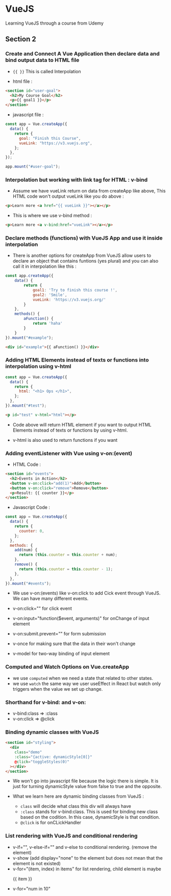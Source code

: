 # VueJS

Learning VueJS through a course from Udemy

## Section 2

### Create and Connect A Vue Application then declare data and bind output data to HTML file

- `{{ }}` This is called Interpolation

- html file :

```html
<section id="user-goal">
  <h2>My Course Goal</h2>
  <p>{{ goal1 }}</p>
</section>
```

- javascript file :

```javascript
const app = Vue.createApp({
  data() {
    return {
      goal: "Finish this Course",
      vueLink: "https://v3.vuejs.org",
    };
  },
});

app.mount("#user-goal");
```

### Interpolation but working with link tag for HTML : v-bind

- Assume we have vueLink return on data from createApp like above, This HTML code won't output vueLink like you do above :

```html
<p>Learn more <a href="{{ vueLink }}"></a></p>
```

- This is where we use v-bind method :

```html
<p>Learn more <a v-bind:href="vueLink"></a></p>
```

### Declare methods (functions) with VueJS App and use it inside interpolation

- There is another options for createApp from VueJS allow users to declare an object that contains funtions (yes plural) and you can also call it in interpolation like this :

```javascript
const app.createApp({
    data() {
        return {
            goal1: 'Try to finish this course !',
            goal2: 'Smile',
            vueLink: 'https://v3.vuejs.org/'
        }
    },
    methods() {
        aFunction() {
            return 'haha'
        }
    }
}).mount("#example");
```

```html
<div id="example">{{ aFunction() }}</div>
```

### Adding HTML Elements instead of texts or functions into interpolation using v-html

```javascript
const app = Vue.createApp({
  data() {
    return {
      html: "<h1> Ops </h1>",
    };
  },
}).mount("#test");
```

```html
<p id="test" v-html="html"></p>
```

- Code above will return HTML element if you want to output HTML Elements instead of texts or functions by using v-html.

- v-html is also used to return functions if you want

### Adding eventListener with Vue using v-on:(event)

- HTML Code :

```html
<section id="events">
  <h2>Events in Action</h2>
  <button v-on:click="add(1)">Add</button>
  <button v-on:click="remove">Remove</button>
  <p>Result: {{ counter }}</p>
</section>
```

- Javascript Code :

```javascript
const app = Vue.createApp({
  data() {
    return {
      counter: 0,
    };
  },
  methods: {
    add(num) {
      return (this.counter = this.counter + num);
    },
    remove() {
      return (this.counter = this.counter - 1);
    },
  },
}).mount("#events");
```

- We use v-on:(events) like v-on:click to add Cick event through VueJS. We can have many different events.

- v-on:click="" for click event
- v-on:input="function($event, arguments)" for onChange of input element
- v-on:submit.prevent="" for form submission
- v-once for making sure that the data in their won't change
- v-model for two-way binding of input element

### Computed and Watch Options on Vue.createApp

- we use `computed` when we need a state that related to other states.
- we use `watch` the same way we user useEffect in React but watch only triggers when the value we set up change.

### Shorthand for v-bind: and v-on:

- v-bind:class => :class
- v-on:click => @click

### Binding dynamic classes with VueJS

```html
<section id="styling">
  <div
    class="demo"
    :class="{active: dynamicStyle[0]}"
    @click="toggleStyles(0)"
  ></div>
</section>
```

- We won't go into javascript file because the logic there is simple. It is just for turning dynamicStyle value from false to true and the opposite.

- What we learn here are dynamic binding classes from VueJS :
  - `class` will decide what class this div will always have
  - `:class` stands for v-bind:class. This is used for binding new class based on the codition. In this case, dynamicStyle is that condition.
  - `@click` is for onCLickHandler

### List rendering with VueJS and conditional rendering

- v-if="", v-else-if="" and v-else to conditional rendering. (remove the element)
- v-show (add display="none" to the element but does not mean that the element is not existed)
- v-for="(item, index) in items" for list rendering, child element is maybe <p>{{ item }}</p>
- v-for="num in 10"
